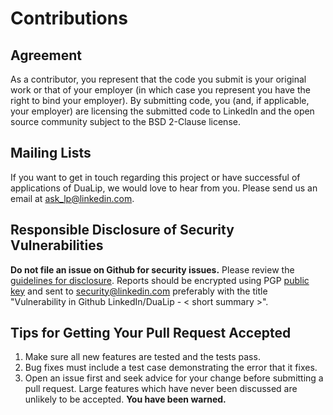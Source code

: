 # Contributions

## Agreement
As a contributor, you represent that the code you submit is your
original work or that of your employer (in which case you represent
you have the right to bind your employer).  By submitting code, you
(and, if applicable, your employer) are licensing the submitted code
to LinkedIn and the open source community subject to the BSD 2-Clause
license.

## Mailing Lists
If you want to get in touch regarding this project or have successful 
of applications of DuaLip, we would love to hear from you. Please send us an email
at [ask_lp@linkedin.com](mailto:ask_lp@linkedin.com).

## Responsible Disclosure of Security Vulnerabilities

**Do not file an issue on Github for security issues.**  Please review
the [guidelines for disclosure](https://www.linkedin.com/help/linkedin/answer/62924).  Reports should
be encrypted using PGP [public key](https://www.linkedin.com/help/linkedin/answer/79676)
and sent to [security@linkedin.com](mailto:security@linkedin.com?subject=Vulnerability%20in%20Github%20LinkedIn/Dualip%20-%20%3Csummary%3E)
preferably with the title "Vulnerability in Github LinkedIn/DuaLip - < short summary >".


## Tips for Getting Your Pull Request Accepted

1. Make sure all new features are tested and the tests pass.
2. Bug fixes must include a test case demonstrating the error that it fixes.
3. Open an issue first and seek advice for your change before submitting a pull request. Large features which have never been discussed are unlikely to be accepted. **You have been warned.**
